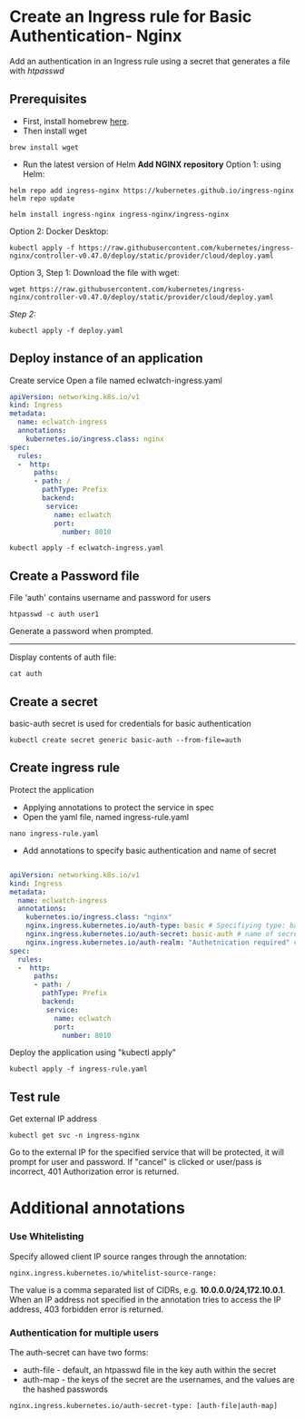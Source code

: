 # Create an Ingress rule for Basic Authentication- Nginx

Add an authentication in an Ingress rule using a secret that generates a file with *htpasswd*

## Prerequisites
* First, install homebrew [here](https://brew.sh).  
* Then install wget

```
brew install wget
```     
* Run the latest version of Helm
**Add NGINX repository**
Option 1: using Helm:
```
helm repo add ingress-nginx https://kubernetes.github.io/ingress-nginx
helm repo update

helm install ingress-nginx ingress-nginx/ingress-nginx
```
Option 2: Docker Desktop:
```
kubectl apply -f https://raw.githubusercontent.com/kubernetes/ingress-nginx/controller-v0.47.0/deploy/static/provider/cloud/deploy.yaml
```
Option 3, Step 1: Download the file with wget:

```
wget https://raw.githubusercontent.com/kubernetes/ingress-nginx/controller-v0.47.0/deploy/static/provider/cloud/deploy.yaml

```
*Step 2:*
``` 
kubectl apply -f deploy.yaml

```

## Deploy instance of an application
Create service
Open a file named eclwatch-ingress.yaml

```YAML
apiVersion: networking.k8s.io/v1
kind: Ingress
metadata:
  name: eclwatch-ingress
  annotations:
    kubernetes.io/ingress.class: nginx
spec:
  rules:
  -  http:
      paths:
      - path: /
        pathType: Prefix
        backend:
         service:
           name: eclwatch
           port: 
             number: 8010
```
```
kubectl apply -f eclwatch-ingress.yaml

```
## Create a Password file 
File 'auth' contains username and password for users

```
htpasswd -c auth user1

```
Generate a password when prompted. 

***

Display contents of auth file:

```
cat auth

```
## Create a secret
basic-auth secret is used for credentials for basic authentication
```
kubectl create secret generic basic-auth --from-file=auth

``` 
## Create ingress rule
Protect the application
* Applying annotations to protect the service in spec
* Open the yaml file, named ingress-rule.yaml
```
nano ingress-rule.yaml

```
* Add annotations to specify basic authentication and name of secret
```YAML

apiVersion: networking.k8s.io/v1
kind: Ingress
metadata:
  name: eclwatch-ingress
  annotations:
    kubernetes.io/ingress.class: "nginx"
    nginx.ingress.kubernetes.io/auth-type: basic # Specifiying type: basic authentication
    nginx.ingress.kubernetes.io/auth-secret: basic-auth # name of secret that contains user/passwd definitions
    nginx.ingress.kubernetes.io/auth-realm: "Authetnication required" # message to display with an appropriate context why the authentication is required
spec:
  rules:
  -  http:
      paths:
      - path: /
        pathType: Prefix
        backend:
         service:
           name: eclwatch 
           port:
             number: 8010

```
Deploy the application using "kubectl apply"
```
kubectl apply -f ingress-rule.yaml
```
## Test rule
Get external IP address
```
kubectl get svc -n ingress-nginx

```
Go to the external IP for the specified service that will be protected, it will prompt for user and password.
If "cancel" is clicked or user/pass is incorrect, 401 Authorization error is returned.



# Additional annotations
### Use Whitelisting
Specify allowed client IP source ranges through the annotation:
```
nginx.ingress.kubernetes.io/whitelist-source-range:

```
The value is a comma separated list of CIDRs, e.g. **10.0.0.0/24,172.10.0.1**.
When an IP address not specified in the annotation tries to access the IP address,
403 forbidden error is returned.

### Authentication for multiple users
The auth-secret can have two forms:

* auth-file - default, an htpasswd file in the key auth within the secret
* auth-map - the keys of the secret are the usernames, and the values are the hashed passwords

```
nginx.ingress.kubernetes.io/auth-secret-type: [auth-file|auth-map]
```

